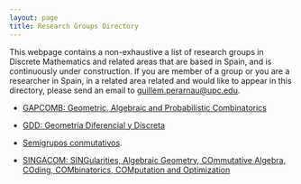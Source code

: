 ```yaml
---
layout: page
title: Research Groups Directory
---
```


This webpage contains a non-exhaustive a list of research groups in Discrete Mathematics and related areas that are based in Spain, and is continuously under construction. If you are member of a group or you are a researcher in Spain, in a related area related and would like to appear in this directory, please send an email to guillem.perarnau@upc.edu.



- [GAPCOMB: Geometric, Algebraic and Probabilistic Combinatorics](/directory-groups/gapcomb)

- [GDD: Geometría Diferencial y Discreta](https://web.unican.es/portal-investigador/grupos/detalle-grupo?g=709)

- [Semigrupos conmutativos](/directory-groups/fqm-343).

- [SINGACOM: SINGularities, Algebraic Geometry, COmmutative Algebra, COding, COMbinatorics, COMputation and Optimization](/directory-groups/singacom)



